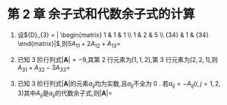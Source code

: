 # 第 2 章 余子式和代数余子式的计算

1. 设${D}_{3} = | \begin{matrix} 1 & 1 & 1 \\ 1 & 2 & 5 \\ {34} & 1 & {34} \end{matrix}|$,则$5{A}_{11} + 2{A}_{12} + {A}_{13} =$

2. 已知 3 阶行列式$| \mathbf{A}| = - 9$,其第 2 行元素为$\lbrack {1,1,2}\rbrack$,第 3 行元素为$\lbrack {2,2,1}\rbrack$,则${A}_{31} + {A}_{32} - 3{A}_{33} =$

3. 已知 3 阶行列式$| \mathbf{A}|$的元素${a}_{ij}$均为实数,且${a}_{ij}$不全为 0 . 若${a}_{ij} = - {A}_{ij}( {i, j = 1,2,3})$其中${A}_{ij}$是${a}_{ij}$的代数余子式,则$| \mathbf{A}| =$